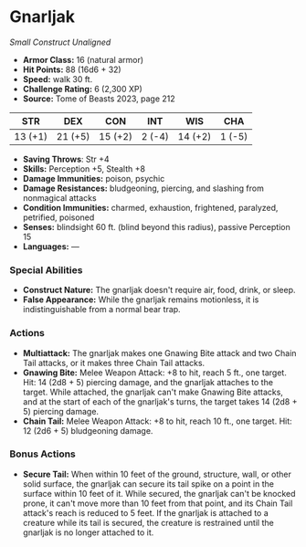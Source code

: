 # Gnarljak

*Small* *Construct* *Unaligned*

- **Armor Class:** 16 (natural armor)
- **Hit Points:** 88 (16d6 + 32)
- **Speed:** walk 30 ft.
- **Challenge Rating:** 6 (2,300 XP)
- **Source:** Tome of Beasts 2023, page 212

| STR | DEX | CON | INT | WIS | CHA |
| --- | --- | --- | --- | --- | --- |
| 13 (+1) | 21 (+5) | 15 (+2) | 2 (-4) | 14 (+2) | 1 (-5) |

- **Saving Throws**: Str +4
- **Skills:** Perception +5, Stealth +8
- **Damage Immunities:** poison, psychic
- **Damage Resistances:** bludgeoning, piercing, and slashing from nonmagical attacks
- **Condition Immunities:** charmed, exhaustion, frightened, paralyzed, petrified, poisoned
- **Senses:** blindsight 60 ft. (blind beyond this radius), passive Perception 15
- **Languages:** —

### Special Abilities

- **Construct Nature:** The gnarljak doesn't require air, food, drink, or sleep.
- **False Appearance:** While the gnarljak remains motionless, it is indistinguishable from a normal bear trap.

### Actions

- **Multiattack:** The gnarljak makes one Gnawing Bite attack and two Chain Tail attacks, or it makes three Chain Tail attacks.
- **Gnawing Bite:** Melee Weapon Attack: +8 to hit, reach 5 ft., one target. Hit: 14 (2d8 + 5) piercing damage, and the gnarljak attaches to the target. While attached, the gnarljak can't make Gnawing Bite attacks, and at the start of each of the gnarljak's turns, the target takes 14 (2d8 + 5) piercing damage.
- **Chain Tail:** Melee Weapon Attack: +8 to hit, reach 10 ft., one target. Hit: 12 (2d6 + 5) bludgeoning damage.

### Bonus Actions

- **Secure Tail:** When within 10 feet of the ground, structure, wall, or other solid surface, the gnarljak can secure its tail spike on a point in the surface within 10 feet of it. While secured, the gnarljak can't be knocked prone, it can't move more than 10 feet from that point, and its Chain Tail attack's reach is reduced to 5 feet. If the gnarljak is attached to a creature while its tail is secured, the creature is restrained until the gnarljak is no longer attached to it.

